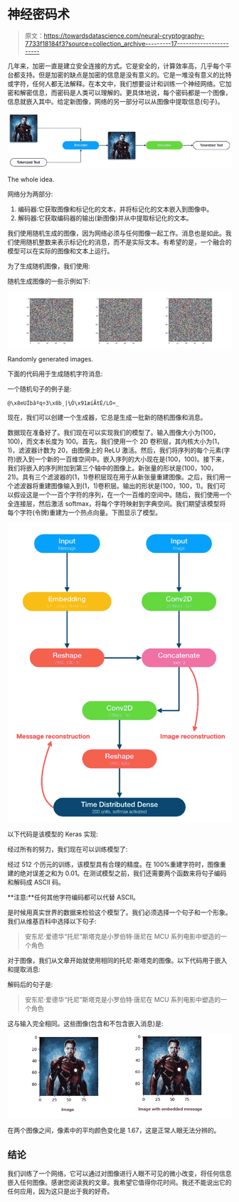 # 神经密码术

> 原文：<https://towardsdatascience.com/neural-cryptography-7733f18184f3?source=collection_archive---------17----------------------->

几年来，加密一直是建立安全连接的方式。它是安全的，计算效率高，几乎每个平台都支持。但是加密的缺点是加密的信息是没有意义的。它是一堆没有意义的比特或字符，任何人都无法解释。在本文中，我们想要设计和训练一个神经网络。它加密和解密信息，而密码是人类可以理解的。更具体地说，每个密码都是一个图像，信息就嵌入其中。给定新图像，网络的另一部分可以从图像中提取信息(句子)。

![](img/cae50a9458a28d9683cd91fcc91fe25f.png)

The whole idea.

网络分为两部分:

1.  编码器:它获取图像和标记化的文本，并将标记化的文本嵌入到图像中。
2.  解码器:它获取编码器的输出(新图像)并从中提取标记化的文本。

我们使用随机生成的图像，因为网络必须与任何图像一起工作。消息也是如此。我们使用随机整数来表示标记化的消息，而不是实际文本。有希望的是，一个融合的模型可以在实际的图像和文本上运行。

为了生成随机图像，我们使用:

随机生成图像的一些示例如下:

![](img/78ba916c37c725b777602b9ec5b8b429.png)

Randomly generated images.

下面的代码用于生成随机字符消息:

一个随机句子的例子是:

```
@\x8eUÍbâºq÷3\x8b¸|¼Ó\x91æíÃtÉ/LO¤_
```

现在，我们可以创建一个生成器，它总是生成一批新的随机图像和消息。

数据现在准备好了。我们现在可以实现我们的模型了。输入图像大小为(100，100)，而文本长度为 100。首先，我们使用一个 2D 卷积层，其内核大小为(1，1)，滤波器计数为 20，由图像上的 ReLU 激活。然后，我们将序列的每个元素(字符)嵌入到一个新的一百维空间中。嵌入序列的大小现在是(100，100)。接下来，我们将嵌入的序列附加到第三个轴中的图像上。新张量的形状是(100，100，21)。具有三个滤波器的(1，1)卷积层现在用于从新张量重建图像。之后，我们用一个滤波器将重建图像输入到(1，1)卷积层。输出的形状是(100，100，1)。我们可以假设这是一个一百个字符的序列，在一个一百维的空间中。随后，我们使用一个全连接层，然后激活 softmax，将每个字符映射到字典空间。我们期望该模型将每个字符(令牌)重建为一个热点向量。下图显示了模型。

![](img/abe192e3cd8eb966898e6abcf39211cb.png)

以下代码是该模型的 Keras 实现:

经过所有的努力，我们现在可以训练模型了:

经过 512 个历元的训练，该模型具有合理的精度。在 100%重建字符时，图像重建的绝对误差之和为 0.01。在测试模型之前，我们还需要两个函数来将句子编码和解码成 ASCII 码。

**注意:**任何其他字符编码都可以代替 ASCII。

是时候用真实世界的数据来检验这个模型了。我们必须选择一个句子和一个形象。我们从维基百科中选择以下句子:

> 安东尼·爱德华“托尼”斯塔克是小罗伯特·唐尼在 MCU 系列电影中塑造的一个角色

对于图像，我们从文章开始就使用相同的托尼·斯塔克的图像。以下代码用于嵌入和提取消息:

解码后的句子是:

> 安东尼·爱德华“托尼”斯塔克是小罗伯特·唐尼在 MCU 系列电影中塑造的一个角色

这与输入完全相同。这些图像(包含和不包含嵌入消息)是:

![](img/1e5b9c8f761c070c561adf19e01d4816.png)

在两个图像之间，像素中的平均颜色变化是 1.67，这是正常人眼无法分辨的。

## 结论

我们训练了一个网络，它可以通过对图像进行人眼不可见的微小改变，将任何信息嵌入任何图像。感谢您阅读我的文章。我希望它值得你花时间。我还不能说出它的任何应用，因为这只是出于我的好奇。